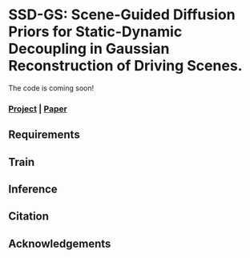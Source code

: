 # SSD-GS: Scene-Guided Diffusion Priors for Static-Dynamic Decoupling in Gaussian Reconstruction of Driving Scenes.
The code is coming soon!

### [Project](https://github.com/halfaMango/SSD-GS)     |     [Paper](https://github.com/halfaMango/SSD-GS)
## Requirements
## Train
## Inference
## Citation
## Acknowledgements
